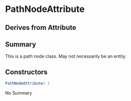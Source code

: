 # PathNodeAttribute

## Derives from Attribute

## Summary

This is a path node class. May not necessarily be an entity.
## Constructors

```c#
PathNodeAttribute( ) 
```
No Summary
